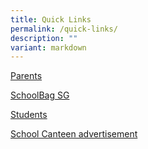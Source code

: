 ```yaml
---
title: Quick Links
permalink: /quick-links/
description: ""
variant: markdown
---
```

[Parents](/parents/letter-to-parents)

[SchoolBag SG](https://www.schoolbag.sg/)

[Students](https://montfortsec.moe.edu.sg/students/sec-1-onboarding/sec-1-onboarding/)  

[School Canteen advertisement](https://montfortsec.moe.edu.sg/schoolcanteenadv)